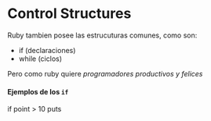# Control Structures

Ruby tambien posee las estrucuturas comunes, como son:

* if (declaraciones)
* while (ciclos)

Pero como ruby quiere *programadores productivos y felices*

#### Ejemplos de los `if`

if point > 10
  puts
